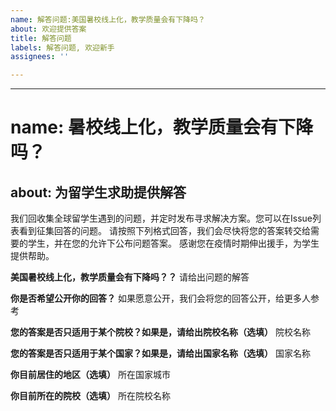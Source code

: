 ```yaml
---
name: 解答问题:美国暑校线上化，教学质量会有下降吗？
about: 欢迎提供答案
title: 解答问题
labels: 解答问题, 欢迎新手
assignees: ''

---
```


---
# name: 暑校线上化，教学质量会有下降吗？
about: 为留学生求助提供解答
---
我们回收集全球留学生遇到的问题，并定时发布寻求解决方案。您可以在Issue列表看到征集回答的问题。
请按照下列格式回答，我们会尽快将您的答案转交给需要的学生，并在您的允许下公布问题答案。
感谢您在疫情时期伸出援手，为学生提供帮助。


**美国暑校线上化，教学质量会有下降吗？？**
请给出问题的解答

**你是否希望公开你的回答？**
如果愿意公开，我们会将您的回答公开，给更多人参考

**您的答案是否只适用于某个院校？如果是，请给出院校名称（选填）**
院校名称

**您的答案是否只适用于某个国家？如果是，请给出国家名称（选填）**
国家名称

**你目前居住的地区（选填）**
所在国家城市

**你目前所在的院校（选填）**
所在院校名称

